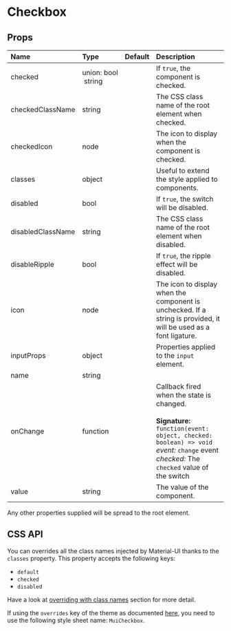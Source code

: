 # Checkbox



## Props
| Name | Type | Default | Description |
|:-----|:-----|:--------|:------------|
| checked | union:&nbsp;bool<br>&nbsp;string<br> |  | If `true`, the component is checked. |
| checkedClassName | string |  | The CSS class name of the root element when checked. |
| checkedIcon | node |  | The icon to display when the component is checked. |
| classes | object |  | Useful to extend the style applied to components. |
| disabled | bool |  | If `true`, the switch will be disabled. |
| disabledClassName | string |  | The CSS class name of the root element when disabled. |
| disableRipple | bool |  | If `true`, the ripple effect will be disabled. |
| icon | node |  | The icon to display when the component is unchecked. If a string is provided, it will be used as a font ligature. |
| inputProps | object |  | Properties applied to the `input` element. |
| name | string |  |  |
| onChange | function |  | Callback fired when the state is changed.<br><br>**Signature:**<br>`function(event: object, checked: boolean) => void`<br>*event:* `change` event<br>*checked:* The `checked` value of the switch |
| value | string |  | The value of the component. |

Any other properties supplied will be spread to the root element.

## CSS API

You can overrides all the class names injected by Material-UI thanks to the `classes` property.
This property accepts the following keys:
- `default`
- `checked`
- `disabled`

Have a look at [overriding with class names](/customization/overrides#overriding-with-class-names)
section for more detail.

If using the `overrides` key of the theme as documented
[here](/customization/themes#customizing-all-instances-of-a-component-type),
you need to use the following style sheet name: `MuiCheckbox`.
